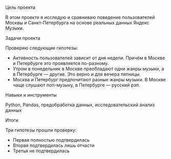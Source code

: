 Цель проекта

В этом проекте я исследую и сравниваю поведение пользователей Москвы и Санкт-Петербурга на основе реальных данных Яндекс Музыки. 

Задачи проекта

Проверяю следующие гипотезы:
- Активность пользователей зависит от дня недели. Причём в Москве и Петербурге это проявляется по-разному.
- Утром в понедельник в Москве преобладают одни жанры музыки, а в Петербурге — другие. Это верно и для вечера пятницы.
- Москва и Петербург предпочитают разные жанры музыки. В Москве чаще слушают поп-музыку, в Петербурге — русский рэп.

Навыки и инструменты

Python, Pandas, предобработка данных, исследовательский анализ данных

Итоги

Три гипотезы прошли проверку:
- Первая полностью подтвердилась
- Вторая подтвердилась лишь отчасти
- Третья не подтвердилась


